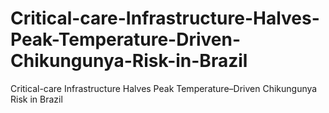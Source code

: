# Critical-care-Infrastructure-Halves-Peak-Temperature-Driven-Chikungunya-Risk-in-Brazil
Critical-care Infrastructure Halves Peak Temperature–Driven Chikungunya Risk in Brazil
